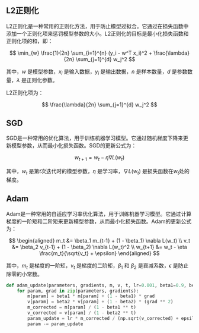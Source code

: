 ## L2正则化

L2正则化是一种常用的正则化方法，用于防止模型过拟合。它通过在损失函数中添加一个正则化项来惩罚模型参数的大小。L2正则化的目标是最小化损失函数和正则化项的和，即：

$$
\min_{w} \frac{1}{2n} \sum_{i=1}^{n} (y_i - w^T x_i)^2 + \frac{\lambda}{2n} \sum_{j=1}^{d} w_j^2
$$

其中，$w$ 是模型参数，$x_i$ 是输入数据，$y_i$ 是输出数据，$n$ 是样本数量，$d$ 是参数数量，$\lambda$ 是正则化参数。

L2正则化项为：

$$
\frac{\lambda}{2n} \sum_{j=1}^{d} w_j^2
$$

## SGD

SGD是一种常用的优化算法，用于训练机器学习模型。它通过随机梯度下降来更新模型参数，从而最小化损失函数。SGD的更新公式为：

$$
w_{t+1} = w_t - \eta \nabla L(w_t)
$$

其中，$w_t$ 是第$t$次迭代时的模型参数，$\eta$ 是学习率，$\nabla L(w_t)$ 是损失函数在$w_t$处的梯度。

## Adam

Adam是一种常用的自适应学习率优化算法，用于训练机器学习模型。它通过计算梯度的一阶矩和二阶矩来更新模型参数，从而最小化损失函数。Adam的更新公式为：

$$
\begin{aligned}
    m_t &= \beta_1 m_{t-1} + (1 - \beta_1) \nabla L(w_t) \\
    v_t &= \beta_2 v_{t-1} + (1 - \beta_2) \nabla L(w_t)^2 \\
    w_{t+1} &= w_t - \eta \frac{m_t}{\sqrt{v_t} + \epsilon}
\end{aligned}
$$

其中，$m_t$ 是梯度的一阶矩，$v_t$ 是梯度的二阶矩，$\beta_1$ 和 $\beta_2$ 是衰减系数，$\epsilon$ 是防止除零的小常数。

```py
def adam_update(parameters, gradients, m, v, t, lr=0.001, beta1=0.9, beta2=0.999, epsilon=1e-8):
    for param, grad in zip(parameters, gradients):
        m[param] = beta1 * m[param] + (1 - beta1) * grad
        v[param] = beta2 * v[param] + (1 - beta2) * (grad ** 2)
        m_corrected = m[param] / (1 - beta1 ** t)
        v_corrected = v[param] / (1 - beta2 ** t)
        param_update = lr * m_corrected / (np.sqrt(v_corrected) + epsilon)
        param -= param_update
```


